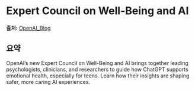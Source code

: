 # Expert Council on Well-Being and AI

**출처:** [OpenAI_Blog](https://openai.com/index/expert-council-on-well-being-and-ai)

## 요약
OpenAI’s new Expert Council on Well-Being and AI brings together leading psychologists, clinicians, and researchers to guide how ChatGPT supports emotional health, especially for teens. Learn how their insights are shaping safer, more caring AI experiences.
